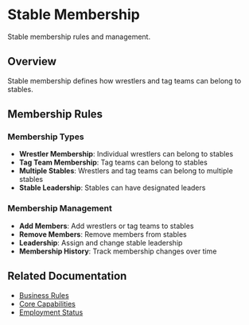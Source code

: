 # Stable Membership

Stable membership rules and management.

## Overview

Stable membership defines how wrestlers and tag teams can belong to stables.

## Membership Rules

### Membership Types
- **Wrestler Membership**: Individual wrestlers can belong to stables
- **Tag Team Membership**: Tag teams can belong to stables
- **Multiple Stables**: Wrestlers and tag teams can belong to multiple stables
- **Stable Leadership**: Stables can have designated leaders

### Membership Management
- **Add Members**: Add wrestlers or tag teams to stables
- **Remove Members**: Remove members from stables
- **Leadership**: Assign and change stable leadership
- **Membership History**: Track membership changes over time

## Related Documentation
- [Business Rules](business-rules.md)
- [Core Capabilities](core-capabilities.md)
- [Employment Status](employment-status.md)
